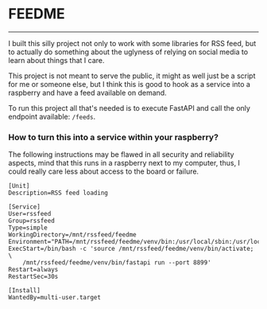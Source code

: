 # FEEDME
---

I built this silly project not only to work with some libraries for RSS feed, but to actually do something about the uglyness of relying on social media to learn about things that I care.

This project is not meant to serve the public, it might as well just be a script for me or someone else, but I think this is good to hook as a service into a raspberry and have a feed available on demand.

To run this project all that's needed is to execute FastAPI and call the only endpoint available: `/feeds`.

### How to turn this into a service within your raspberry?

The following instructions may be flawed in all security and reliability aspects, mind that this runs in a raspberry next to my computer, thus, I could really care less about access to the board or failure.

```
[Unit]
Description=RSS feed loading

[Service]
User=rssfeed
Group=rssfeed
Type=simple
WorkingDirectory=/mnt/rssfeed/feedme
Environment="PATH=/mnt/rssfeed/feedme/venv/bin:/usr/local/sbin:/usr/local/bin:/usr/sbin:/usr/bin:/sbin:/bin"
ExecStart=/bin/bash -c 'source /mnt/rssfeed/feedme/venv/bin/activate; \
    /mnt/rssfeed/feedme/venv/bin/fastapi run --port 8899'
Restart=always
RestartSec=30s

[Install]
WantedBy=multi-user.target
```
